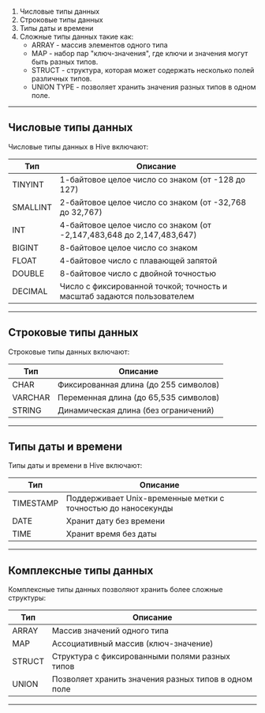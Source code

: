 
1. Числовые типы данных 
2. Строковые типы данных 
3. Типы даты и времени 
4. Сложные типы данных такие как: 
	* ARRAY - массив элементов одного типа 
	* MAP - набор пар "ключ-значения", где ключи и значения могут быть разных типов. 
	* STRUCT - структура, которая может содержать несколько полей различных типов.
	* UNION TYPE - позволяет хранить значения разных типов в одном поле.

---

## Числовые типы данных

Числовые типы данных в Hive включают:

|Тип|Описание|
|---|---|
|TINYINT|1-байтовое целое число со знаком (от -128 до 127)|
|SMALLINT|2-байтовое целое число со знаком (от -32,768 до 32,767)|
|INT|4-байтовое целое число со знаком (от -2,147,483,648 до 2,147,483,647)|
|BIGINT|8-байтовое целое число со знаком|
|FLOAT|4-байтовое число с плавающей запятой|
|DOUBLE|8-байтовое число с двойной точностью|
|DECIMAL|Число с фиксированной точкой; точность и масштаб задаются пользователем|

---
## Строковые типы данных

Строковые типы данных включают:

|Тип|Описание|
|---|---|
|CHAR|Фиксированная длина (до 255 символов)|
|VARCHAR|Переменная длина (до 65,535 символов)|
|STRING|Динамическая длина (без ограничений)|

---
## Типы даты и времени

Типы даты и времени в Hive включают:

|Тип|Описание|
|---|---|
|TIMESTAMP|Поддерживает Unix-временные метки с точностью до наносекунды|
|DATE|Хранит дату без времени|
|TIME|Хранит время без даты|

---
## Комплексные типы данных

Комплексные типы данных позволяют хранить более сложные структуры:

|Тип|Описание|
|---|---|
|ARRAY|Массив значений одного типа|
|MAP|Ассоциативный массив (ключ-значение)|
|STRUCT|Структура с фиксированными полями разных типов|
|UNION|Позволяет хранить значения разных типов в одном поле|

---